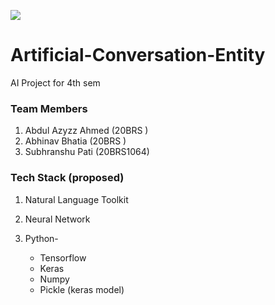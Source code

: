 ![](https://vitchennaievents.com/conf1/img/vit_light.png)
# Artificial-Conversation-Entity
AI Project for 4th sem 
### Team Members
1. Abdul Azyzz Ahmed  (20BRS )
1. Abhinav Bhatia     (20BRS )
1. Subhranshu Pati    (20BRS1064)

### Tech Stack (proposed) 
1. Natural Language Toolkit
2. Neural Network
3. Python-

	- Tensorflow 
	- Keras
	- Numpy
	- Pickle (keras model)
